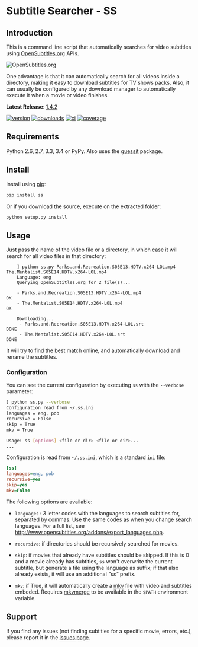 # Subtitle Searcher - SS #

## Introduction ##

This is a command line script that automatically searches for video 
subtitles using [OpenSubtitles.org](http://www.opensubtitles.org ) APIs.

![OpenSubtitles.org](http://static.opensubtitles.org/gfx/logo-transparent.png)

One advantage is that it can automatically search for all videos inside a directory, making it 
easy to download subtitles for TV shows packs. Also, it can usually be configured by any download 
manager to automatically execute it when a movie or video finishes.

**Latest Release**: [1.4.2](https://github.com/nicoddemus/ss/releases/tag/1.4.2)

[![version](http://img.shields.io/pypi/v/ss.svg)](https://crate.io/packages/ss)
[![downloads](http://img.shields.io/pypi/dm/ss.svg)](https://crate.io/packages/ss/)
[![ci](http://img.shields.io/travis/nicoddemus/ss.svg)](https://travis-ci.org/nicoddemus/ss)
[![coverage](http://img.shields.io/coveralls/nicoddemus/ss.svg)](https://coveralls.io/r/nicoddemus/ss)

## Requirements ##

Python 2.6, 2.7, 3.3, 3.4 or PyPy.
Also uses the [guessit](https://github.com/wackou/guessit) package.

## Install ##

Install using [pip](http://www.pip-installer.org):

```bash
pip install ss
```

Or if you download the source, execute on the extracted folder:

```bash
python setup.py install
```

## Usage ##

Just pass the name of the video file or a directory, in which case it will
search for all video files in that directory:

```
    ] python ss.py Parks.and.Recreation.S05E13.HDTV.x264-LOL.mp4 The.Mentalist.S05E14.HDTV.x264-LOL.mp4
    Language: eng
    Querying OpenSubtitles.org for 2 file(s)...
    
    - Parks.and.Recreation.S05E13.HDTV.x264-LOL.mp4                       OK
    - The.Mentalist.S05E14.HDTV.x264-LOL.mp4                              OK
    
    Downloading...
     - Parks.and.Recreation.S05E13.HDTV.x264-LOL.srt                      DONE
     - The.Mentalist.S05E14.HDTV.x264-LOL.srt                             DONE
``` 

It will try to find the best match online, and automatically download and rename the subtitles.

### Configuration ###

You can see the current configuration by executing `ss` with the `--verbose`
parameter:

```bash
] python ss.py --verbose
Configuration read from ~/.ss.ini
languages = eng, pob
recursive = False
skip = True
mkv = True

Usage: ss [options] <file or dir> <file or dir>...
...
```

Configuration is read from `~/.ss.ini`, which is a standard `ini` file:

```ini
[ss]
languages=eng, pob
recursive=yes
skip=yes
mkv=False
```

The following options are available:

* `languages:` 3 letter codes with the languages to search subtitles for, 
  separated by commas. Use the same codes as when you change search languages.
  For a full list, see http://www.opensubtitles.org/addons/export_languages.php.

* `recursive`: if directories should be recursively searched for movies.

* `skip`: if movies that already have subtitles should be skipped. If this is 0 and a movie 
  already has subtitles, `ss` won't overwrite the current subtitle, but generate a file using
  the language as suffix; if that also already exists, it will use an additional *"ss"* prefix.

* `mkv`: if True, it will automatically create a [mkv](http://www.matroska.org/)
  file with video and subtitles embeded. Requires [mkvmerge](http://www.bunkus.org/videotools/mkvtoolnix)
  to be available in the `$PATH` environment variable.


## Support ##

If you find any issues (not finding subtitles for a specific movie, errors, etc.), please report it in the 
[issues page](https://github.com/nicoddemus/ss/issues).



